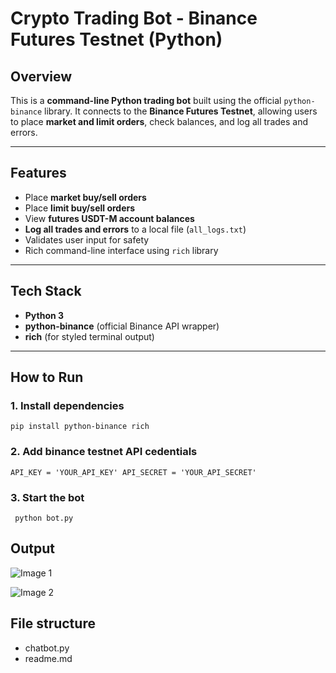 # Crypto Trading Bot - Binance Futures Testnet (Python)

##  Overview
This is a **command-line Python trading bot** built using the official `python-binance` library. It connects to the **Binance Futures Testnet**, allowing users to place **market and limit orders**, check balances, and log all trades and errors.


---

## Features

- Place **market buy/sell orders**
- Place **limit buy/sell orders**
- View **futures USDT-M account balances**
- **Log all trades and errors** to a local file (`all_logs.txt`)
- Validates user input for safety
- Rich command-line interface using `rich` library

---

##  Tech Stack

- **Python 3**
- **python-binance** (official Binance API wrapper)
- **rich** (for styled terminal output)

---

##  How to Run

### 1. Install dependencies
` pip install python-binance rich `
### 2. Add binance testnet API cedentials
` API_KEY = 'YOUR_API_KEY'
  API_SECRET = 'YOUR_API_SECRET' `
### 3. Start the bot
` python bot.py`

## Output 


![Image 1](https://drive.google.com/uc?export=view&id=1I7v5klZt9rcoiMqPbHYjqwgi_uXP-jTv)

![Image 2](https://drive.google.com/uc?export=view&id=1I6Hc0mfyj9FepJ4IS23pw2z75qzJUFlj)

## File structure 
- chatbot.py
- readme.md

